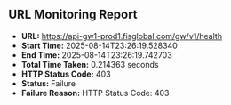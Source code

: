 ## URL Monitoring Report

- **URL:** https://api-gw1-prod1.fisglobal.com/gw/v1/health
- **Start Time:** 2025-08-14T23:26:19.528340
- **End Time:** 2025-08-14T23:26:19.742703
- **Total Time Taken:** 0.214363 seconds
- **HTTP Status Code:** 403
- **Status:** Failure
- **Failure Reason:** HTTP Status Code: 403
